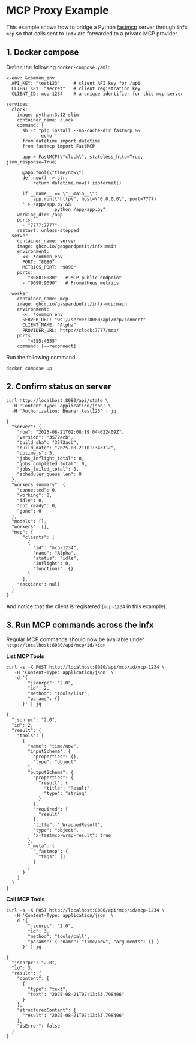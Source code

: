 # MCP Proxy Example

This example shows how to bridge a Python [fastmcp](https://pypi.org/project/fastmcp/) server through `infx-mcp` so that calls sent to `infx` are forwarded to a private MCP provider.


## 1. Docker compose

Define the following `docker-compose.yaml`:

```
x-env: &common_env
  API_KEY: "test123"     # client API key for /api
  CLIENT_KEY: "secret"   # client registration key
  CLIENT_ID: mcp-1234    # a unique identifier for this mcp server
  
services:
  clock:
    image: python:3.12-slim
    container_name: clock
    command: |
      sh -c "pip install --no-cache-dir fastmcp &&
             echo '
      from datetime import datetime
      from fastmcp import FastMCP

      app = FastMCP(\"clock\", stateless_http=True, json_response=True)

      @app.tool(\"time/now\")
      def now() -> str:
          return datetime.now().isoformat()

      if __name__ == \"__main__\":
          app.run(\"http\", host=\"0.0.0.0\", port=7777)
      ' > /app/app.py &&
                  python /app/app.py"
    working_dir: /app
    ports:
      - "7777:7777"
    restart: unless-stopped
  server:
    container_name: server
    image: ghcr.io/gaspardpetit/infx:main
    environment:
      <<: *common_env
      PORT: "8080"
      METRICS_PORT: "9090"
    ports:
      - "8080:8080"   # MCP public endpoint
      - "9090:9090"   # Prometheus metrics

  worker:
    container_name: mcp
    image: ghcr.io/gaspardpetit/infx-mcp:main
    environment:
      <<: *common_env
      SERVER_URL: "ws://server:8080/api/mcp/connect"
      CLIENT_NAME: "Alpha"
      PROVIDER_URL: http://clock:7777/mcp/
    ports:
      - "4555:4555"
    command: [--reconnect]
```

Run the following command

```
docker compose up
```

## 2. Confirm status on server

```
curl http://localhost:8080/api/state \
  -H 'Content-Type: application/json' \
  -H 'Authorization: Bearer test123' | jq
```

```
{
  "server": {
    "now": "2025-08-21T02:08:19.044622409Z",
    "version": "3572acb",
    "build_sha": "3572acb",
    "build_date": "2025-08-21T01:34:31Z",
    "uptime_s": 5,
    "jobs_inflight_total": 0,
    "jobs_completed_total": 0,
    "jobs_failed_total": 0,
    "scheduler_queue_len": 0
  },
  "workers_summary": {
    "connected": 0,
    "working": 0,
    "idle": 0,
    "not_ready": 0,
    "gone": 0
  },
  "models": [],
  "workers": [],
  "mcp": {
      "clients": [
        {
          "id": "mcp-1234",
          "name": "Alpha",
          "status": "idle",
          "inflight": 0,
          "functions": {}
        }
      ],
    "sessions": null
  }
}
```

And notice that the client is registered (`mcp-1234` in this example).

## 3. Run MCP commands across the infx 

Regular MCP commands should now be available under `http://localhost:8080/api/mcp/id/<id>`

**List MCP Tools**

```
curl -s -X POST http://localhost:8080/api/mcp/id/mcp-1234 \
   -H 'Content-Type: application/json' \
   -d '{
        "jsonrpc": "2.0",
        "id": 2,
        "method": "tools/list",
        "params": {}
      }' | jq
```

```
{
  "jsonrpc": "2.0",
  "id": 2,
  "result": {
    "tools": [
      {
        "name": "time/now",
        "inputSchema": {
          "properties": {},
          "type": "object"
        },
        "outputSchema": {
          "properties": {
            "result": {
              "title": "Result",
              "type": "string"
            }
          },
          "required": [
            "result"
          ],
          "title": "_WrappedResult",
          "type": "object",
          "x-fastmcp-wrap-result": true
        },
        "_meta": {
          "_fastmcp": {
            "tags": []
          }
        }
      }
    ]
  }
}
```


**Call MCP Tools**

```
curl -s -X POST http://localhost:8080/api/mcp/id/mcp-1234 \
   -H 'Content-Type: application/json' \
   -d '{
        "jsonrpc": "2.0",
        "id": 3,
        "method": "tools/call",
        "params": { "name": "time/now", "arguments": {} }
      }' | jq
```

```
{
  "jsonrpc": "2.0",
  "id": 3,
  "result": {
    "content": [
      {
        "type": "text",
        "text": "2025-08-21T02:13:53.798406"
      }
    ],
    "structuredContent": {
      "result": "2025-08-21T02:13:53.798406"
    },
    "isError": false
  }
}
```
